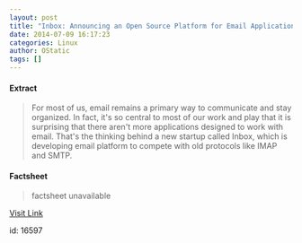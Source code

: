 ```yaml
---
layout: post
title: "Inbox: Announcing an Open Source Platform for Email Applications"
date: 2014-07-09 16:17:23
categories: Linux
author: OStatic
tags: []
---
```



#### Extract
>For most of us, email remains a primary way to communicate and stay organized. In fact, it's so central to most of our work and play that it is surprising that there aren't more applications designed to work with email. That's the thinking behind a new startup called Inbox, which is developing email platform to compete with old protocols like IMAP and SMTP.&nbsp;

#### Factsheet
>factsheet unavailable

[Visit Link](https://www.linux.com/news/software/applications/779835-inbox-announcing-an-open-source-platform-for-email-applications/)

id:   16597
